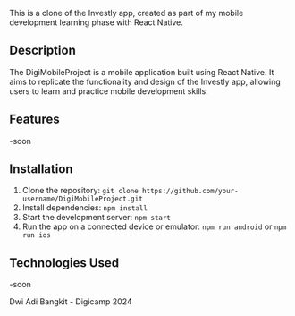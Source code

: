 
This is a clone of the Investly app, created as part of my mobile development learning phase with React Native.

## Description

The DigiMobileProject is a mobile application built using React Native. It aims to replicate the functionality and design of the Investly app, allowing users to learn and practice mobile development skills.

## Features

-soon

## Installation

1. Clone the repository: `git clone https://github.com/your-username/DigiMobileProject.git`
2. Install dependencies: `npm install`
3. Start the development server: `npm start`
4. Run the app on a connected device or emulator: `npm run android` or `npm run ios`

## Technologies Used

-soon


Dwi Adi Bangkit - Digicamp 2024
